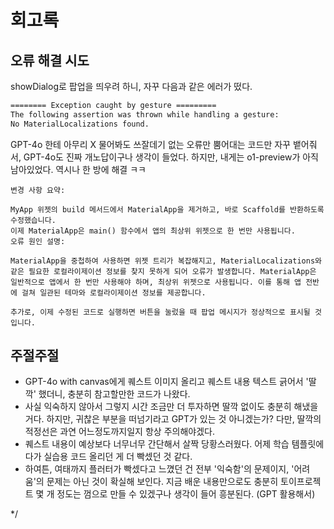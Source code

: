 # 회고록

## 오류 해결 시도

showDialog로 팝업을 띄우려 하니, 자꾸 다음과 같은 에러가 떴다.

```bash
======== Exception caught by gesture =========
The following assertion was thrown while handling a gesture:
No MaterialLocalizations found.
```

GPT-4o 한테 아무리 X 물어봐도 쓰잘데기 없는 오류만 뿜어대는 코드만 자꾸 뱉어줘서, GPT-4o도 진짜 개노답이구나 생각이 들었다. 하지만, 내게는 o1-preview가 아직 남아있었다. 역시나 한 방에 해결 ㅋㅋ

```text
변경 사항 요약:

MyApp 위젯의 build 메서드에서 MaterialApp을 제거하고, 바로 Scaffold를 반환하도록 수정했습니다.
이제 MaterialApp은 main() 함수에서 앱의 최상위 위젯으로 한 번만 사용됩니다.
오류 원인 설명:

MaterialApp을 중첩하여 사용하면 위젯 트리가 복잡해지고, MaterialLocalizations와 같은 필요한 로컬라이제이션 정보를 찾지 못하게 되어 오류가 발생합니다. MaterialApp은 일반적으로 앱에서 한 번만 사용해야 하며, 최상위 위젯으로 사용됩니다. 이를 통해 앱 전반에 걸쳐 일관된 테마와 로컬라이제이션 정보를 제공합니다.

추가로, 이제 수정된 코드로 실행하면 버튼을 눌렀을 때 팝업 메시지가 정상적으로 표시될 것입니다.
```

## 주절주절

- GPT-4o with canvas에게 퀘스트 이미지 올리고 퀘스트 내용 텍스트 긁어서 '딸깍' 했더니, 충분히 참고할만한 코드가 나왔다.
- 사실 익숙하지 않아서 그렇지 시간 조금만 더 투자하면 딸깍 없이도 충분히 해냈을 거다. 하지만, 귀찮은 부분을 떠넘기라고 GPT가 있는 것 아니겠는가? 다만, 딸깍의 적정선은 과연 어느정도까지일지 항상 주의해야겠다.
- 퀘스트 내용이 예상보다 너무너무 간단해서 살짝 당황스러웠다. 어제 학습 템플릿에다가 실습용 코드 올리던 게 더 빡셌던 것 같다.
- 하여튼, 여태까지 플러터가 빡셌다고 느꼈던 건 전부 '익숙함'의 문제이지, '어려움'의 문제는 아닌 것이 확실해 보인다. 지금 배운 내용만으로도 충분히 토이프로젝트 몇 개 정도는 껌으로 만들 수 있겠구나 생각이 들어 흥분된다. (GPT 활용해서)

*/
